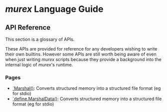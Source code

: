 # _murex_ Language Guide

## API Reference

This section is a glossary of APIs.

These APIs are provided for reference for any developers wishing to write
their own builtins. However some APIs are still worth being aware of even
when just writing _murex_ scripts because they provide a background into
the internal logic of _murex_'s runtime.

### Pages

* [`Marshal()](apis/marshal.md):
  Converts structured memory into a structured file format (eg for stdio)
* [`define.MarshalData()](apis/marshaldata.md):
  Converts structured memory into a structured file format (eg for stdio)